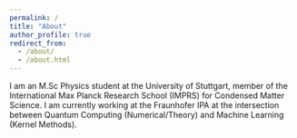 ```yaml
---
permalink: /
title: "About"
author_profile: true
redirect_from: 
  - /about/
  - /about.html
---
```


I am an M.Sc Physics student at the University of Stuttgart, member of the International Max Planck Research School (IMPRS) for Condensed Matter Science. I am currently working at the Fraunhofer IPA at the intersection between Quantum Computing (Numerical/Theory) and Machine Learning (Kernel Methods). 



